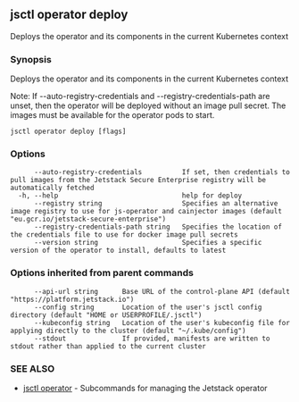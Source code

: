 ## jsctl operator deploy

Deploys the operator and its components in the current Kubernetes context

### Synopsis

Deploys the operator and its components in the current Kubernetes context

Note: If --auto-registry-credentials and --registry-credentials-path are unset, then the operator will be deployed without an image pull secret. The images must be available for the operator pods to start.

```
jsctl operator deploy [flags]
```

### Options

```
      --auto-registry-credentials          If set, then credentials to pull images from the Jetstack Secure Enterprise registry will be automatically fetched
  -h, --help                               help for deploy
      --registry string                    Specifies an alternative image registry to use for js-operator and cainjector images (default "eu.gcr.io/jetstack-secure-enterprise")
      --registry-credentials-path string   Specifies the location of the credentials file to use for docker image pull secrets
      --version string                     Specifies a specific version of the operator to install, defaults to latest
```

### Options inherited from parent commands

```
      --api-url string      Base URL of the control-plane API (default "https://platform.jetstack.io")
      --config string       Location of the user's jsctl config directory (default "HOME or USERPROFILE/.jsctl")
      --kubeconfig string   Location of the user's kubeconfig file for applying directly to the cluster (default "~/.kube/config")
      --stdout              If provided, manifests are written to stdout rather than applied to the current cluster
```

### SEE ALSO

* [jsctl operator](jsctl_operator.md)	 - Subcommands for managing the Jetstack operator

